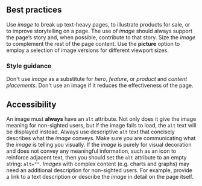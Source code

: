 ## Best practices
Use *image* to break up text-heavy pages, to illustrate products for sale, or to improve storytelling on a page. The use of *image* should always support the page’s story and, when possible, contribute to that story. Size the *image* to complement the rest of the page content. Use the **picture** option to employ a selection of image versions for different viewport sizes.

### Style guidance
Don't use *image* as a substitute for *hero*, *feature*, or *product* and *content placements*. Don't use an image if it reduces the effectiveness of the page.

## Accessibility
An image must **always** have an `alt` attribute. Not only does it give the image meaning for non-sighted users, but if the image fails to load, the `alt` text will be displayed instead. Always use descriptive `alt` text that concisely describes what the *image* conveys. Make sure you are communicating what the *image* is telling you visually. If the *image* is purely for visual decoration and does not convey any meaningful information, such as an icon to reinforce adjacent text, then you should set the `alt` attribute to an empty string: `alt=""`. *Images* with complex content (e.g. charts and graphs) may need an additional description for non-sighted users. For example, provide a link to a text description or describe the *image* in detail on the page itself.